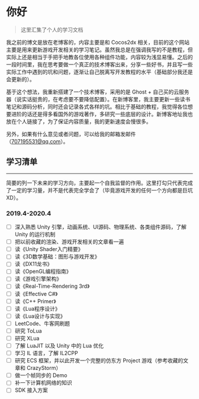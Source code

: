 # 你好

> 这里汇集了个人的学习文档

我之前的博文是放在老博客的，内容主要是和 Cocos2dx 相关，目前的这个网站主要是用来更新游戏开发相关的学习笔记。虽然我总是在强调我写的不是教程，但实际上还是相当于手把手地教各位使用各种组件功能，内容较为浅显易懂。之后的一段时间里，我在思考要做一个真正的技术博客出来，分享一些好书，并且写一些实际工作中遇到的坑和问题，逐渐让自己脱离写开发教程的水平（基础部分我还是会更新的）。

基于这个想法，我重新搭建了一个技术博客，采用的是 Ghost + 自己买的云服务器（说实话挺贵的，在考虑要不要降低配置）。在新博客里，我主要更新一些读书笔记和源码分析，同时还会记录各式各样的坑。相比于基础的教程，我觉得各位想要进阶的话还是得多看国外的游戏著作，多研究一些底层的设计。新博客地址我也放在个人链接了，为了保证内容质量，我的更新速度会慢很多。

另外，如果有什么意见或者问题，可以给我的邮箱发邮件（707195531@qq.com）。

## 学习清单

---

简要的列一下未来的学习方向，主要起一个自我监督的作用。这里打勾只代表完成了一定的学习量，并不是代表完全学会了（毕竟游戏开发的任何一个方向都是巨坑 XD）。

### 2019.4-2020.4

- [ ] 深入熟悉 Unity 引擎，动画系统、UI源码、物理系统、各类组件源码，了解 Unity 的运行机制
- [ ] 把以前收藏的渲染、游戏开发相关的文章看一遍
- [ ] 读《Unity Shader入门精要》
- [ ] 读《3D数学基础：图形与游戏开发》
- [ ] 读《DX11龙书》
- [ ] 读《OpenGL编程指南》
- [ ] 读《游戏引擎架构》
- [ ] 读《Real-Time-Rendering 3rd》
- [ ] 读《Effective C#》
- [ ] 读《C++ Primer》
- [ ] 读《Lua程序设计》
- [ ] 读《Lua设计与实现》
- [ ] LeetCode、牛客网刷题
- [ ] 研究 ToLua
- [ ] 研究 XLua
- [ ] 了解 LuaJIT 以及 Unity 中的 Lua 优化
- [ ] 学习 IL 语言，了解 IL2CPP
- [ ] 研究 ECS 框架，并以此开发一个完整的仿东方 Project 游戏（参考收藏的文章和 CrazyStorm）
- [ ] 做一个帧同步的 Demo
- [ ] 补一下计算机网络的知识
- [ ] SDK 接入方案

